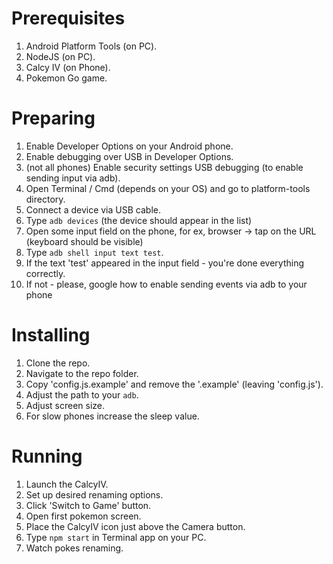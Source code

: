 # Prerequisites

1. Android Platform Tools (on PC).
1. NodeJS (on PC).
1. Calcy IV (on Phone).
1. Pokemon Go game.

# Preparing

1. Enable Developer Options on your Android phone.
1. Enable debugging over USB in Developer Options.
1. (not all phones) Enable security settings USB debugging (to enable sending input via adb).
1. Open Terminal / Cmd (depends on your OS) and go to platform-tools directory.
1. Connect a device via USB cable.
1. Type `adb devices` (the device should appear in the list)
1. Open some input field on the phone, for ex, browser -> tap on the URL (keyboard should be visible)
1. Type `adb shell input text test`.
1. If the text 'test' appeared in the input field - you're done everything correctly.
1. If not - please, google how to enable sending events via adb to your phone

# Installing

1. Clone the repo.
1. Navigate to the repo folder.
1. Copy 'config.js.example' and remove the '.example' (leaving 'config.js').
1. Adjust the path to your `adb`.
1. Adjust screen size.
1. For slow phones increase the sleep value.

# Running

1. Launch the CalcyIV.
1. Set up desired renaming options.
1. Click 'Switch to Game' button.
1. Open first pokemon screen.
1. Place the CalcyIV icon just above the Camera button.
1. Type `npm start` in Terminal app on your PC.
1. Watch pokes renaming.